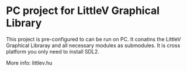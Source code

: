 # PC project for LittleV Graphical Library

This project is pre-configured to can be run on PC. 
It conatins the LittleV Graphical Libraray and all necessary modules as submodules.
It is cross platform you only need to install SDL2.

More info: littlev.hu
